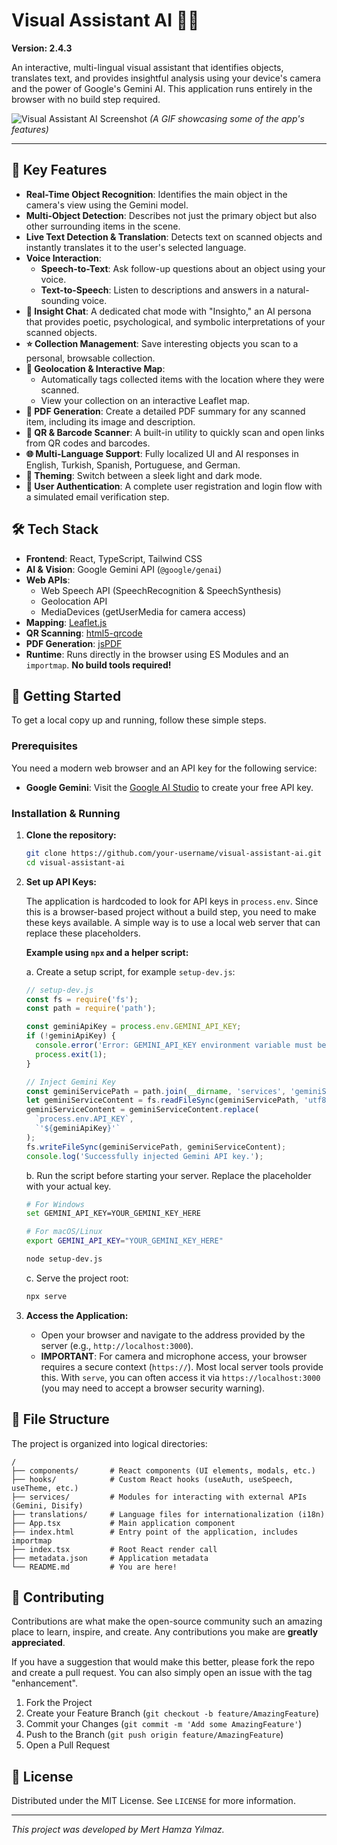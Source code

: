 

# Visual Assistant AI 🤖✨

**Version: 2.4.3**

An interactive, multi-lingual visual assistant that identifies objects, translates text, and provides insightful analysis using your device's camera and the power of Google's Gemini AI. This application runs entirely in the browser with no build step required.

![Visual Assistant AI Screenshot](https://imgur.com/a/zRow2Vv)
*(A GIF showcasing some of the app's features)*

---

## 🚀 Key Features

*   **Real-Time Object Recognition**: Identifies the main object in the camera's view using the Gemini model.
*   **Multi-Object Detection**: Describes not just the primary object but also other surrounding items in the scene.
*   **Live Text Detection & Translation**: Detects text on scanned objects and instantly translates it to the user's selected language.
*   **Voice Interaction**:
    *   **Speech-to-Text**: Ask follow-up questions about an object using your voice.
    *   **Text-to-Speech**: Listen to descriptions and answers in a natural-sounding voice.
*   **🧠 Insight Chat**: A dedicated chat mode with "Insighto," an AI persona that provides poetic, psychological, and symbolic interpretations of your scanned objects.
*   **⭐ Collection Management**: Save interesting objects you scan to a personal, browsable collection.
*   **📍 Geolocation & Interactive Map**:
    *   Automatically tags collected items with the location where they were scanned.
    *   View your collection on an interactive Leaflet map.
*   **📄 PDF Generation**: Create a detailed PDF summary for any scanned item, including its image and description.
*   **📱 QR & Barcode Scanner**: A built-in utility to quickly scan and open links from QR codes and barcodes.
*   **🌐 Multi-Language Support**: Fully localized UI and AI responses in English, Turkish, Spanish, Portuguese, and German.
*   **🎨 Theming**: Switch between a sleek light and dark mode.
*   **🔐 User Authentication**: A complete user registration and login flow with a simulated email verification step.

## 🛠️ Tech Stack

*   **Frontend**: React, TypeScript, Tailwind CSS
*   **AI & Vision**: Google Gemini API (`@google/genai`)
*   **Web APIs**:
    *   Web Speech API (SpeechRecognition & SpeechSynthesis)
    *   Geolocation API
    *   MediaDevices (getUserMedia for camera access)
*   **Mapping**: [Leaflet.js](https://leafletjs.com/)
*   **QR Scanning**: [html5-qrcode](https://github.com/mebjas/html5-qrcode)
*   **PDF Generation**: [jsPDF](https://github.com/parallax/jsPDF)
*   **Runtime**: Runs directly in the browser using ES Modules and an `importmap`. **No build tools required!**

## 🏁 Getting Started

To get a local copy up and running, follow these simple steps.

### Prerequisites

You need a modern web browser and an API key for the following service:

*   **Google Gemini**: Visit the [Google AI Studio](https://aistudio.google.com/app/apikey) to create your free API key.

### Installation & Running

1.  **Clone the repository:**
    ```sh
    git clone https://github.com/your-username/visual-assistant-ai.git
    cd visual-assistant-ai
    ```

2.  **Set up API Keys:**

    The application is hardcoded to look for API keys in `process.env`. Since this is a browser-based project without a build step, you need to make these keys available. A simple way is to use a local web server that can replace these placeholders.

    **Example using `npx` and a helper script:**

    a. Create a setup script, for example `setup-dev.js`:
       ```javascript
       // setup-dev.js
       const fs = require('fs');
       const path = require('path');

       const geminiApiKey = process.env.GEMINI_API_KEY;
       if (!geminiApiKey) {
         console.error('Error: GEMINI_API_KEY environment variable must be set.');
         process.exit(1);
       }

       // Inject Gemini Key
       const geminiServicePath = path.join(__dirname, 'services', 'geminiService.ts');
       let geminiServiceContent = fs.readFileSync(geminiServicePath, 'utf8');
       geminiServiceContent = geminiServiceContent.replace(
         `process.env.API_KEY`,
         `'${geminiApiKey}'`
       );
       fs.writeFileSync(geminiServicePath, geminiServiceContent);
       console.log('Successfully injected Gemini API key.');
       ```
    b. Run the script before starting your server. Replace the placeholder with your actual key.
       ```sh
       # For Windows
       set GEMINI_API_KEY=YOUR_GEMINI_KEY_HERE
       
       # For macOS/Linux
       export GEMINI_API_KEY="YOUR_GEMINI_KEY_HERE"
       
       node setup-dev.js
       ```
    c. Serve the project root:
       ```sh
       npx serve
       ```

3.  **Access the Application:**
    *   Open your browser and navigate to the address provided by the server (e.g., `http://localhost:3000`).
    *   **IMPORTANT**: For camera and microphone access, your browser requires a secure context (`https://`). Most local server tools provide this. With `serve`, you can often access it via `https://localhost:3000` (you may need to accept a browser security warning).

## 📂 File Structure

The project is organized into logical directories:

```
/
├── components/       # React components (UI elements, modals, etc.)
├── hooks/            # Custom React hooks (useAuth, useSpeech, useTheme, etc.)
├── services/         # Modules for interacting with external APIs (Gemini, Disify)
├── translations/     # Language files for internationalization (i18n)
├── App.tsx           # Main application component
├── index.html        # Entry point of the application, includes importmap
├── index.tsx         # Root React render call
├── metadata.json     # Application metadata
└── README.md         # You are here!
```

## 🤝 Contributing

Contributions are what make the open-source community such an amazing place to learn, inspire, and create. Any contributions you make are **greatly appreciated**.

If you have a suggestion that would make this better, please fork the repo and create a pull request. You can also simply open an issue with the tag "enhancement".

1.  Fork the Project
2.  Create your Feature Branch (`git checkout -b feature/AmazingFeature`)
3.  Commit your Changes (`git commit -m 'Add some AmazingFeature'`)
4.  Push to the Branch (`git push origin feature/AmazingFeature`)
5.  Open a Pull Request

## 📄 License

Distributed under the MIT License. See `LICENSE` for more information.

---

_This project was developed by Mert Hamza Yılmaz._
